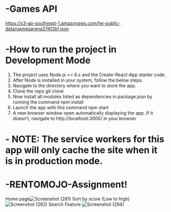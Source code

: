 # -Games API
https://s3-ap-southeast-1.amazonaws.com/he-public-data/gamesarena274f2bf.json

# -How to run the project in Development Mode
1. The project uses Node.js >= 6.x and the Create-React-App starter code.
2. After Node is installed in your system, follow the below steps.
3. Navigate to the directory where you want to store the app.
4. Clone the repo git clone 
5. Now install all modules listed as dependencies in package.json by running the command npm install
6. Launch the app with this command npm start
7. A new browser window open automatically displaying the app. If it doesn't, navigate to http://localhost:3000/ in your browser

# - NOTE: The service workers for this app will only cache the site when it is in production mode.


# -RENTOMOJO-Assignment!
Home page![Screenshot (281)](https://user-images.githubusercontent.com/73583966/179687595-de9c1025-8374-42d6-9915-c6a95ef63538.png)
Sort by score (Low to high)
![Screenshot (282)](https://user-images.githubusercontent.com/73583966/179687615-2178bbd3-d406-419d-bd60-2604ec1eed86.png)
Search Feature
![Screenshot (284)](https://user-images.githubusercontent.com/73583966/179687620-4cd39857-1b0d-4114-aed7-416c877cbd71.png)
